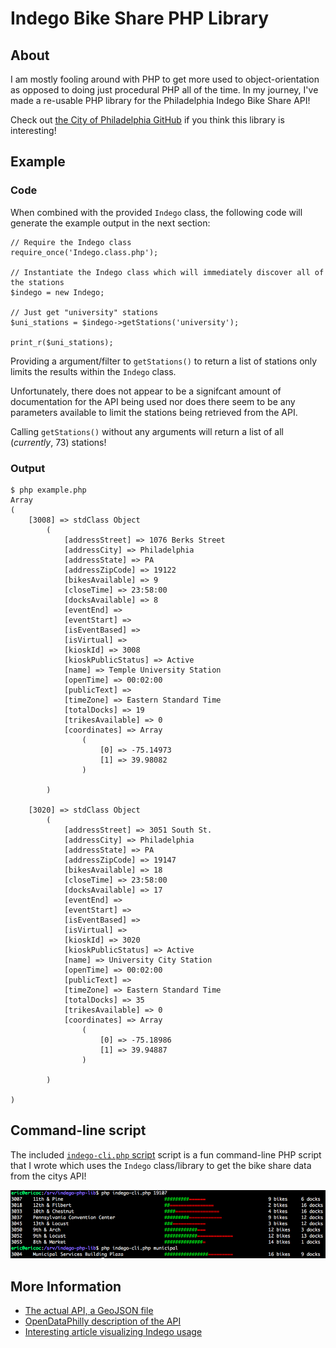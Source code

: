 Indego Bike Share PHP Library
==============================

About
-----

I am mostly fooling around with PHP to get more used to object-orientation as opposed to doing just procedural PHP all of the time. In my journey, I've made a re-usable PHP library for the Philadelphia Indego Bike Share API!

Check out [the City of Philadelphia GitHub](https://github.com/CityOfPhiladelphia) if you think this library is interesting!


Example
-------

### Code

When combined with the provided `Indego` class, the following code will generate the example output in the next section:

	// Require the Indego class
	require_once('Indego.class.php');

	// Instantiate the Indego class which will immediately discover all of the stations
	$indego = new Indego;

	// Just get "university" stations
	$uni_stations = $indego->getStations('university');

	print_r($uni_stations);


Providing a argument/filter to `getStations()` to return a list of stations only limits the results within the `Indego` class.

Unfortunately, there does not appear to be a signifcant amount of documentation for the API being used nor does there seem to be any parameters available to limit the stations being retrieved from the API.

Calling `getStations()` without any arguments will return a list of all (*currently*, 73) stations!

### Output

    $ php example.php
    Array
    (
        [3008] => stdClass Object
            (
                [addressStreet] => 1076 Berks Street
                [addressCity] => Philadelphia
                [addressState] => PA
                [addressZipCode] => 19122
                [bikesAvailable] => 9
                [closeTime] => 23:58:00
                [docksAvailable] => 8
                [eventEnd] =>
                [eventStart] =>
                [isEventBased] =>
                [isVirtual] =>
                [kioskId] => 3008
                [kioskPublicStatus] => Active
                [name] => Temple University Station
                [openTime] => 00:02:00
                [publicText] =>
                [timeZone] => Eastern Standard Time
                [totalDocks] => 19
                [trikesAvailable] => 0
                [coordinates] => Array
                    (
                        [0] => -75.14973
                        [1] => 39.98082
                    )

            )

        [3020] => stdClass Object
            (
                [addressStreet] => 3051 South St.
                [addressCity] => Philadelphia
                [addressState] => PA
                [addressZipCode] => 19147
                [bikesAvailable] => 18
                [closeTime] => 23:58:00
                [docksAvailable] => 17
                [eventEnd] =>
                [eventStart] =>
                [isEventBased] =>
                [isVirtual] =>
                [kioskId] => 3020
                [kioskPublicStatus] => Active
                [name] => University City Station
                [openTime] => 00:02:00
                [publicText] =>
                [timeZone] => Eastern Standard Time
                [totalDocks] => 35
                [trikesAvailable] => 0
                [coordinates] => Array
                    (
                        [0] => -75.18986
                        [1] => 39.94887
                    )

            )

    )


Command-line script
--------------------

The included [`indego-cli.php` script](https://github.com/ericoc/indego-php-lib/blob/master/indego-cli.php) script is a fun command-line PHP script that I wrote which uses the `Indego` class/library to get the bike share data from the citys API!

![Indego PHP Library CLI screenshot](https://raw.githubusercontent.com/ericoc/indego-php-lib/master/cli.png "Indego PHP Library CLI screenshot")


More Information
----------------
* [The actual API, a GeoJSON file](https://api.phila.gov/bike-share-stations/v1)
* [OpenDataPhilly description of the API](https://www.opendataphilly.org/dataset/bike-share-stations)
* [Interesting article visualizing Indego usage](http://www.randalolson.com/2015/09/05/visualizing-indego-bike-share-usage-patterns-in-philadelphia-part-2/)

